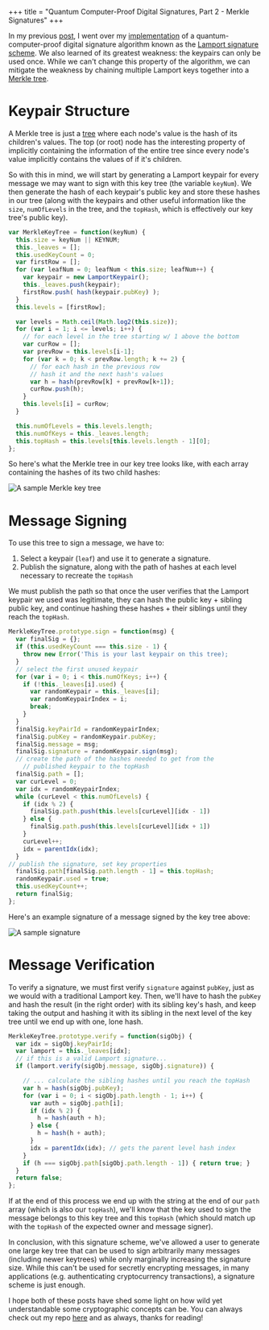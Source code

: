 +++
title = "Quantum Computer-Proof Digital Signatures, Part 2 - Merkle Signatures"
+++

In my previous [post](@/blog/2014-12-07-lamport-signatures.md), I went over my [implementation](https://github.com/sunny-g/lamport-merkle.js) of a quantum-computer-proof digital signature algorithm known as the [Lamport signature scheme](https://en.wikipedia.org/wiki/Lamport_signature). We also learned of its greatest weakness: the keypairs can only be used once. While we can't change this property of the algorithm, we can mitigate the weakness by chaining multiple Lamport keys together into a [Merkle tree](https://en.wikipedia.org/wiki/Merkle_tree).

# Keypair Structure

A Merkle tree is just a [tree](https://en.wikipedia.org/wiki/Tree_%28data_structure%29) where each node's value is the hash of its children's values. The top (or root) node has the interesting property of implicitly containing the information of the entire tree since every node's value implicitly contains the values of if it's children.

So with this in mind, we will start by generating a Lamport keypair for every message we may want to sign with this key tree (the variable `keyNum`). We then generate the hash of each keypair's public key and store these hashes in our tree (along with the keypairs and other useful information like the `size`, `numOfLevels` in the tree, and the `topHash`, which is effectively our key tree's public key).

```js
var MerkleKeyTree = function(keyNum) {
  this.size = keyNum || KEYNUM;
  this._leaves = [];
  this.usedKeyCount = 0;
  var firstRow = [];
  for (var leafNum = 0; leafNum < this.size; leafNum++) {
    var keypair = new LamportKeypair();
    this._leaves.push(keypair);
    firstRow.push( hash(keypair.pubKey) );
  }
  this.levels = [firstRow];

  var levels = Math.ceil(Math.log2(this.size));
  for (var i = 1; i <= levels; i++) {
    // for each level in the tree starting w/ 1 above the bottom
    var curRow = [];
    var prevRow = this.levels[i-1];
    for (var k = 0; k < prevRow.length; k += 2) {
      // for each hash in the previous row
      // hash it and the next hash's values
      var h = hash(prevRow[k] + prevRow[k+1]);
      curRow.push(h);
    }
    this.levels[i] = curRow;
  }

  this.numOfLevels = this.levels.length;
  this.numOfKeys = this._leaves.length;
  this.topHash = this.levels[this.levels.length - 1][0];
};
```

So here's what the Merkle tree in our key tree looks like, with each array containing the hashes of its two child hashes:

![A sample Merkle key tree](../2014-12-13-merkle-tree.png)

# Message Signing

To use this tree to sign a message, we have to:

1. Select a keypair (`leaf`) and use it to generate a signature.
1. Publish the signature, along with the path of hashes at each level necessary to recreate the `topHash`

We must publish the path so that once the user verifies that the Lamport keypair we used was legitimate, they can hash the public key + sibling public key, and continue hashing these hashes + their siblings until they reach the `topHash`.

```js
MerkleKeyTree.prototype.sign = function(msg) {
  var finalSig = {};
  if (this.usedKeyCount === this.size - 1) {
    throw new Error('This is your last keypair on this tree);
  }
  // select the first unused keypair
  for (var i = 0; i < this.numOfKeys; i++) {
    if (!this._leaves[i].used) {
      var randomKeypair = this._leaves[i];
      var randomKeypairIndex = i;
      break;
    }
  }
  finalSig.keyPairId = randomKeypairIndex;
  finalSig.pubKey = randomKeypair.pubKey;
  finalSig.message = msg;
  finalSig.signature = randomKeypair.sign(msg);
  // create the path of the hashes needed to get from the
    // published keypair to the topHash
  finalSig.path = [];
  var curLevel = 0;
  var idx = randomKeypairIndex;
  while (curLevel < this.numOfLevels) {
    if (idx % 2) {
      finalSig.path.push(this.levels[curLevel][idx - 1])
    } else {
      finalSig.path.push(this.levels[curLevel][idx + 1])
    }
    curLevel++;
    idx = parentIdx(idx);
  }
// publish the signature, set key properties
  finalSig.path[finalSig.path.length - 1] = this.topHash;
  randomKeypair.used = true;
  this.usedKeyCount++;
  return finalSig;
};
```

Here's an example signature of a message signed by the key tree above:

![A sample signature](../2014-12-13-merkle-sig.png)

# Message Verification

To verify a signature, we must first verify `signature` against `pubKey`, just as we would with a traditional Lamport key. Then, we'll have to hash the `pubKey` and hash the result (in the right order) with its sibling key's hash, and keep taking the output and hashing it with its sibling in the next level of the key tree until we end up with one, lone hash.

```js
MerkleKeyTree.prototype.verify = function(sigObj) {
  var idx = sigObj.keyPairId;
  var lamport = this._leaves[idx];
  // if this is a valid Lamport signature...
  if (lamport.verify(sigObj.message, sigObj.signature)) {

    // ... calculate the sibling hashes until you reach the topHash
    var h = hash(sigObj.pubKey);
    for (var i = 0; i < sigObj.path.length - 1; i++) {
      var auth = sigObj.path[i];
      if (idx % 2) {
        h = hash(auth + h);
      } else {
        h = hash(h + auth);
      }
      idx = parentIdx(idx); // gets the parent level hash index
    }
    if (h === sigObj.path[sigObj.path.length - 1]) { return true; }
  }
  return false;
};
```

If at the end of this process we end up with the string at the end of our `path` array (which is also our `topHash`), we'll know that the key used to sign the message belongs to this key tree and this `topHash` (which should match up with the `topHash` of the expected owner and message signer).

In conclusion, with this signature scheme, we've allowed a user to generate one large key tree that can be used to sign arbitrarily many messages (including newer keytrees) while only marginally increasing the signature size. While this can't be used for secretly encrypting messages, in many applications (e.g. authenticating cryptocurrency transactions), a signature scheme is just enough.

I hope both of these posts have shed some light on how wild yet understandable some cryptographic concepts can be. You can always check out my repo [here](https://github.com/sunny-g/lamport-merkle.js) and as always, thanks for reading!
